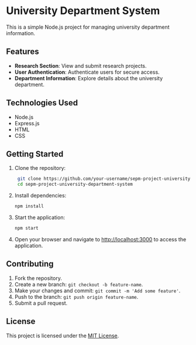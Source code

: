 # University Department System

This is a simple Node.js project for managing university department information.

## Features

- **Research Section**: View and submit research projects.
- **User Authentication**: Authenticate users for secure access.
- **Department Information**: Explore details about the university department.

## Technologies Used

- Node.js
- Express.js
- HTML
- CSS

## Getting Started

1. Clone the repository:

   ```bash
    git clone https://github.com/your-username/sepm-project-university-department-system.git
    cd sepm-project-university-department-system
    ```
2. Install dependencies:

    ```bash
    npm install
3. Start the application:

    ```bash
    npm start
4. Open your browser and navigate to [http://localhost:3000](http://localhost:3000) to access the application.
## Contributing

1. Fork the repository.
2. Create a new branch: `git checkout -b feature-name`.
3. Make your changes and commit: `git commit -m 'Add some feature'`.
4. Push to the branch: `git push origin feature-name`.
5. Submit a pull request.

## License

This project is licensed under the [MIT License](LICENSE).
